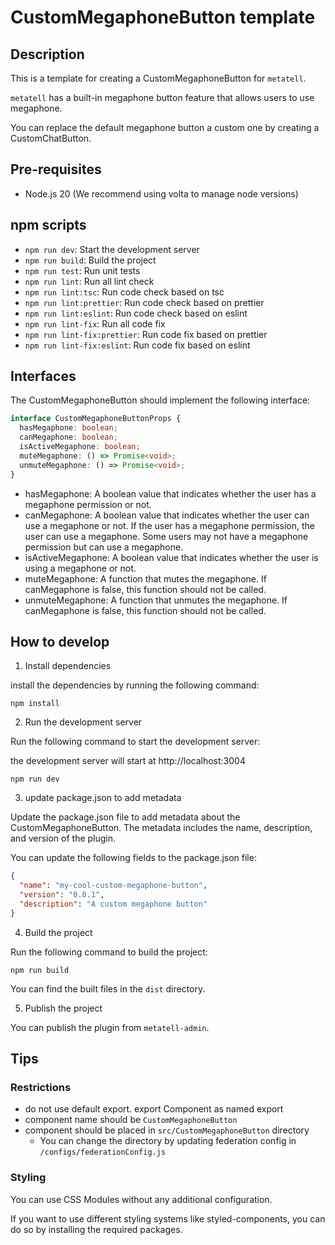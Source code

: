 # CustomMegaphoneButton template

## Description

This is a template for creating a CustomMegaphoneButton for `metatell`.

`metatell` has a built-in megaphone button feature that allows users to use megaphone.

You can replace the default megaphone button a custom one by creating a CustomChatButton.

## Pre-requisites

- Node.js 20 (We recommend using volta to manage node versions)

## npm scripts

- `npm run dev`: Start the development server
- `npm run build`: Build the project
- `npm run test`: Run unit tests
- `npm run lint`: Run all lint check
- `npm run lint:tsc`: Run code check based on tsc
- `npm run lint:prettier`: Run code check based on prettier
- `npm run lint:eslint`: Run code check based on eslint
- `npm run lint-fix`: Run all code fix
- `npm run lint-fix:prettier`: Run code fix based on prettier
- `npm run lint-fix:eslint`: Run code fix based on eslint

## Interfaces

The CustomMegaphoneButton should implement the following interface:

```ts
interface CustomMegaphoneButtonProps {
  hasMegaphone: boolean;
  canMegaphone: boolean;
  isActiveMegaphone: boolean;
  muteMegaphone: () => Promise<void>;
  unmuteMegaphone: () => Promise<void>;
}
```

- hasMegaphone: A boolean value that indicates whether the user has a megaphone permission or not.
- canMegaphone: A boolean value that indicates whether the user can use a megaphone or not. If the user has a megaphone permission, the user can use a megaphone. Some users may not have a megaphone permission but can use a megaphone.
- isActiveMegaphone: A boolean value that indicates whether the user is using a megaphone or not.
- muteMegaphone: A function that mutes the megaphone. If canMegaphone is false, this function should not be called.
- unmuteMegaphone: A function that unmutes the megaphone. If canMegaphone is false, this function should not be called.

## How to develop

1. Install dependencies

install the dependencies by running the following command:

```
npm install
```

2. Run the development server

Run the following command to start the development server:

the development server will start at http://localhost:3004

```
npm run dev
```

3. update package.json to add metadata

Update the package.json file to add metadata about the CustomMegaphoneButton. The metadata includes the name, description, and version of the plugin.

You can update the following fields to the package.json file:

```json
{
  "name": "my-cool-custom-megaphone-button",
  "version": "0.0.1",
  "description": "A custom megaphone button"
}
```

4. Build the project

Run the following command to build the project:

```
npm run build
```

You can find the built files in the `dist` directory.

5. Publish the project

You can publish the plugin from `metatell-admin`.

## Tips

### Restrictions

- do not use default export. export Component as named export
- component name should be `CustomMegaphoneButton`
- component should be placed in `src/CustomMegaphoneButton` directory
  - You can change the directory by updating federation config in `/configs/federationConfig.js`

### Styling

You can use CSS Modules without any additional configuration.

If you want to use different styling systems like styled-components, you can do so by installing the required packages.


